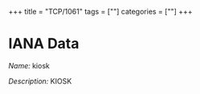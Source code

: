 +++
title = "TCP/1061"
tags = [""]
categories = [""]
+++

# IANA Data

_Name:_ kiosk

_Description:_ KIOSK

